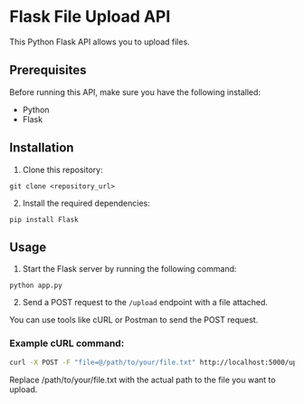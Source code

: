 # Flask File Upload API

This Python Flask API allows you to upload files.

## Prerequisites

Before running this API, make sure you have the following installed:

- Python
- Flask

## Installation

1. Clone this repository:
```
git clone <repository_url>
```

2. Install the required dependencies:
```
pip install Flask
```

## Usage

1. Start the Flask server by running the following command:
```
python app.py
```

2. Send a POST request to the `/upload` endpoint with a file attached.

You can use tools like cURL or Postman to send the POST request.

### Example cURL command:

```bash
curl -X POST -F "file=@/path/to/your/file.txt" http://localhost:5000/upload
```

Replace /path/to/your/file.txt with the actual path to the file you want to upload.